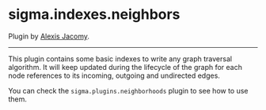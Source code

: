 sigma.indexes.neighbors
=======================

Plugin by [Alexis Jacomy](https://github.com/jacomyal).

---

This plugin contains some basic indexes to write any graph traversal algorithm. It will keep updated during the lifecycle of the graph for each node references to its incoming, outgoing and undirected edges.

You can check the `sigma.plugins.neighborhoods` plugin to see how to use them.
